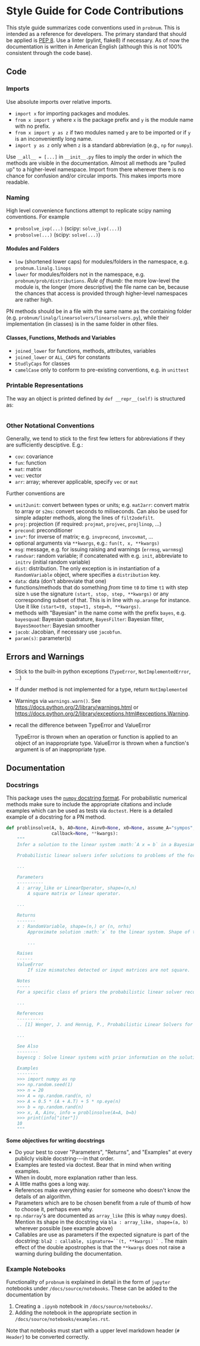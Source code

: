 # Style Guide for Code Contributions

This style guide summarizes code conventions used in `probnum`. This is intended as a reference for developers. The primary standard that should be applied is [PEP 8](https://www.python.org/dev/peps/pep-0008/). Use a linter (pylint, flake8) if necessary.
As of now the documentation is written in American English (although this is not 100% consistent through the code base).

## Code

### Imports

Use absolute imports over relative imports.

- `import x` for importing packages and modules.
- `from x import y` where `x` is the package prefix and `y` is the module name with no prefix.
- `from x import y as z` if two modules named `y` are to be imported or if `y` is an inconveniently long name.
- `import y as z` only when `z` is a standard abbreviation (e.g., `np` for `numpy`).

Use `__all__ = [...]` in `__init__.py` files to imply the order in which the methods are visible in the documentation.
Almost all methods are "pulled up" to a higher-level namespace. Import from there wherever there is no chance for confusion and/or circular imports. This makes imports more readable.


### Naming

High level convenience functions attempt to replicate scipy naming conventions.
For example
- `probsolve_ivp(...)` (scipy: `solve_ivp(...)`)
- `probsolve(...)` (scipy: `solve(...)`)

#### Modules and Folders
- `low` (shortened lower caps) for modules/folders in the namespace, e.g. `probnum.linalg.linops`
- `lower` for modules/folders not in the namespace, e.g. `probnum/prob/distributions`.
*Rule of thumb:* the more low-level the module is, the longer
(more descriptive) the file name can be, because the chances
that access is provided through higher-level namespaces are rather high.

PN methods should be in a file with the same name as the containing folder (e.g. `probnum/linalg/linearsolvers/linearsolvers.py`), while their implementation (in classes) is in the same folder in other files.

#### Classes, Functions, Methods and Variables
- `joined_lower` for functions, methods, attributes, variables
- `joined_lower` or `ALL_CAPS` for constants
- `StudlyCaps` for classes
- `camelCase` only to conform to pre-existing conventions, e.g. in `unittest`


### Printable Representations
The way an object is printed defined by `def __repr__(self)` is structured as:
```

```

### Other Notational Conventions
Generally, we tend to stick to the first few letters for abbreviations
if they are sufficiently desciptive. E.g.:
- `cov`: covariance
- `fun`: function
- `mat`: matrix
- `vec`: vector
- `arr`: array; wherever applicable, specify `vec` or `mat`

Further conventions are
- `unit2unit`: convert between types or units; e.g. 
`mat2arr`: convert matrix to array or `s2ms`: convert seconds to miliseconds.
Can also be used for simple adapter methods, along the lines of `filt2odefilt`.
- `proj`: projection (if required: `projmat`, `projvec`, `projlinop`, ...)
- `precond`: preconditioner
- `inv*`: for inverse of matrix; e.g. `invprecond`, `invcovmat`, ...
- optional arguments via `**kwargs`, e.g.: `fun(t, x, **kwargs)`
- `msg`: message, e.g. for issuing raising and warnings (`errmsg`, `warnmsg`)
- `randvar`: random variable; if concatenated with e.g. `init`, abbreviate to `initrv` (initial random variable)
- `dist`: distribution. The only exception is in instantiation of a
  `RandomVariable` object, where specifies a `distribution` key.
- `data`: data (don't abbreviate that one)
- functions/methods that do something *from* time `t0` *to* time `t1`
  with step size `h` use the signature `(start, stop, step, **kwargs)`
  or any corresponding subset of that. This is in line with `np.arange`
  for instance. Use it like `(start=t0, stop=t1, step=h, **kwargs)`.
- methods with "Bayesian" in the name come with the prefix `bayes`,
  e.g. `bayesquad`: Bayesian quadrature, `BayesFilter`: Bayesian filter,
  `BayesSmoother`: Bayesian smoother
- `jacob`: Jacobian, if necessary use `jacobfun`.
- `param(s)`: parameter(s)

## Errors and Warnings
- Stick to the built-in python exceptions (`TypeError`, `NotImplementedError`, ...)
- If dunder method is not implemented for a type, return `NotImplemented`
- Warnings via `warnings.warn()`. See https://docs.python.org/2/library/warnings.html
or https://docs.python.org/2/library/exceptions.html#exceptions.Warning.
- recall the difference between TypeError and ValueError


    TypeError is thrown when an operation or function is applied to an object of an inappropriate type.
    ValueError is thrown when a function's argument is of an inappropriate type.


## Documentation

### Docstrings

This package uses the [`numpy` docstring format](https://numpydoc.readthedocs.io/en/latest/format.html#numpydoc-docstring-guide). For probabilistic numerical methods make sure to include the appropriate citations and include examples which can be used as tests via `doctest`. Here is a detailed example of a docstring for a PN method.

```python
def problinsolve(A, b, A0=None, Ainv0=None, x0=None, assume_A="sympos", maxiter=None, atol=10 ** -6, rtol=10 ** -6,
                 callback=None, **kwargs):
    """
    Infer a solution to the linear system :math:`A x = b` in a Bayesian framework.

    Probabilistic linear solvers infer solutions to problems of the form

    ...

    Parameters
    ----------
    A : array_like or LinearOperator, shape=(n,n)
        A square matrix or linear operator.

    ...

    Returns
    -------
    x : RandomVariable, shape=(n,) or (n, nrhs)
        Approximate solution :math:`x` to the linear system. Shape of the return matches the shape of ``b``.

		...

    Raises
    ------
    ValueError
        If size mismatches detected or input matrices are not square.

    Notes
    -----
    For a specific class of priors the probabilistic linear solver recovers the iterates of the conjugate gradient

    ...

    References
    ----------
    .. [1] Wenger, J. and Hennig, P., Probabilistic Linear Solvers for Machine Learning, 2020

    ...

    See Also
    --------
    bayescg : Solve linear systems with prior information on the solution.

    Examples
    --------
    >>> import numpy as np
    >>> np.random.seed(1)
    >>> n = 20
    >>> A = np.random.rand(n, n)
    >>> A = 0.5 * (A + A.T) + 5 * np.eye(n)
    >>> b = np.random.rand(n)
    >>> x, A, Ainv, info = problinsolve(A=A, b=b)
    >>> print(info["iter"])
    10
    """

```

**Some objectives for writing docstrings**

* Do your best to cover "Parameters", "Returns", and "Examples" at every publicly visible docstring---in that order.
* Examples are tested via doctest. Bear that in mind when writing examples.
* When in doubt, more explanation rather than less.
* A little maths goes a long way.
* References make everything easier for someone who doesn't know the details of an algorithm.
* Parameters which are to be chosen benefit from a rule of thumb of how to choose it, perhaps even why.
* `np.ndarray`'s are documented as `array_like` (this is whay `numpy` does).
  Mention its shape in the docstring via `bla : array_like, shape=(a, b)` wherever possible (see example above)
* Callables are use as parameters if the expected signature is part of the docstring:
  `bla2 : callable, signature=``(t, **kwargs)`` `. The main effect of the double apostrophes is
  that the `**kwargs` does not raise a warning during building the documentation.

### Example Notebooks

Functionality of `probnum` is explained in detail in the form of `jupyter` notebooks under `/docs/source/notebooks`. 
These can be added to the documentation by 
1. Creating a `.ipynb` notebook in `/docs/source/notebooks/`.
2. Adding the notebook in the appropriate section in `/docs/source/notebooks/examples.rst`.

Note that notebooks must start with a upper level markdown header (`# Header`) to be converted correctly.